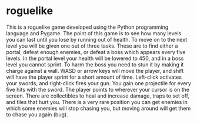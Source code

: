 # roguelike
This is a roguelike game developed using the Python programming language and Pygame. The point of this game is to see how many levels you can last until you lose by running out of health. To move on to the next level you will be given one out of three tasks. These are to find either a portal, defeat enough enemies, or defeat a boss which appears every five levels. In the portal level your health will be lowered to 450, and in a boss level you cannot sprint. To harm the boss you need to stun it by making it charge against a wall. WASD or arrow keys will move the player, and shift will have the player sprint for a short amount of time. Left-click activates your swords, and right-click fires your gun. You gain one projectile for every five hits with the sword. The player points to wherever your cursor is on the screen. There are collectibles to heal and increase damage, traps to set off, and tiles that hurt you. There is a very rare position you can get enemies in which some enemies will stop chasing you, but moving around will get them to chase you again (bug).
